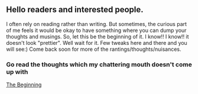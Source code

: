 ## Hello readers and interested people.

I often rely on reading rather than writing. But sometimes, the curious part of me feels it would be okay to have something where you can dump
your thoughts and musings. So, let this be the beginning of it. I know!! I know!! it doesn't look "prettier". Well wait for it. Few tweaks here and there and you will see:)
Come back soon for more of the rantings/thoughts/nuisances.

### Go read the thoughts which my chattering mouth doesn't come up with

[The Beginning](https://hasan-hashtagged.github.io/blog1)